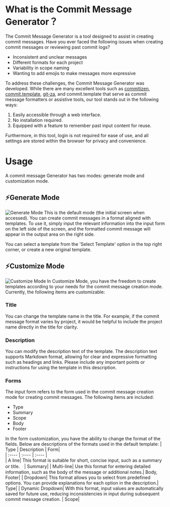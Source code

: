 # What is the Commit Message Generator？  
The Commit Message Generator is a tool designed to assist in creating commit messages. Have you ever faced the following issues when creating commit messages or reviewing past commit logs?

* Inconsistent and unclear messages
* Different formats for each project
* Variability in scope naming
* Wanting to add emojis to make messages more expressive


To address these challenges, the Commit Message Generator was developed. While there are many excellent tools such as [commitizen](https://github.com/commitizen/cz-cli), [commit.template](https://git-scm.com/book/ja/v2/Git-%E3%81%AE%E3%82%AB%E3%82%B9%E3%82%BF%E3%83%9E%E3%82%A4%E3%82%BA-Git-%E3%81%AE%E8%A8%AD%E5%AE%9A), [git-za](https://github.com/streamich/git-cz), and commit.template that serve as commit message formatters or assistive tools, our tool stands out in the following ways:

1. Easily accessible through a web interface.
2. No installation required.
3. Equipped with a feature to remember past input content for reuse.

Furthermore, in this tool, login is not required for ease of use, and all settings are stored within the browser for privacy and convenience.

# Usage
A commit message Generator has two modes: generate mode and customization mode.

## ⚡Generate Mode
![Generate Mode](https://shiba-tools.dev/usage01.png)
This is the default mode (the initial screen when accessed).
You can create commit messages in a format aligned with templates. 
To use it, simply input the relevant information into the input form on the left side of the screen, and the formatted commit message will appear in the output area on the right side.

You can select a template from the 'Select Template' option in the top right corner, or create a new original template.

## ⚡Customize Mode
![Customize Mode](http://shiba-tools.dev/usage02.png)
In Customize Mode, you have the freedom to create templates according to your needs for the commit message creation mode. Currently, the following items are customizable:

### Title
You can change the template name in the title. For example, if the commit message format varies by project, it would be helpful to include the project name directly in the title for clarity.

### Description 
You can modify the description text of the template. The description text supports Markdown format, allowing for clear and expressive formatting such as headings and links.
Please include any important points or instructions for using the template in this description.

### Forms

The input form refers to the form used in the commit message creation mode for creating commit messages. The following items are included:
* Type
* Summary
* Scope
* Body
* Footer


In the form customization, you have the ability to change the format of the fields. Below are descriptions of the formats used in the default template:
| Type | Description | Form|  
| :---- | :---- | :---- |  
| A line| This format is suitable for short, concise input, such as a summary or title.　| Summary|
| Multi-line| Use this format for entering detailed information, such as the body of the message or additional notes.| Body, Footer|
| Dropdown| This format allows you to select from predefined options. You can provide explanations for each option in the description.| Type|
| Dynamic Dropdown| With this format, input values are automatically saved for future use, reducing inconsistencies in input during subsequent commit message creation. | Scope|  
